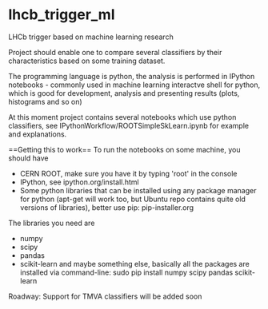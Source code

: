 lhcb_trigger_ml
===============
LHCb trigger based on machine learning research

Project should enable one to compare several classifiers by their characteristics based on some training dataset.

The programming language is python,
the analysis is performed in IPython notebooks - commonly used in machine learning interactve shell for python, which is good for development, analysis and presenting results (plots, histograms and so on)

At this moment project contains several notebooks which use python classifiers, 
see IPythonWorkflow/ROOTSimpleSkLearn.ipynb for example and explanations.


==Getting this to work==
To run the notebooks on some machine, you should have
* CERN ROOT, make sure you have it by typing 'root' in the console
* IPython, see ipython.org/install.html
* Some python libraries that can be installed using any package manager for python
  (apt-get will work too, but Ubuntu repo contains quite old versions of libraries),
  better use pip: 
  pip-installer.org 
  
The libraries you need are
* numpy 
* scipy
* pandas
* scikit-learn 
and maybe something else, basically all the packages are installed via command-line:
sudo pip install numpy scipy pandas scikit-learn


Roadway:
Support for TMVA classifiers will be added soon
